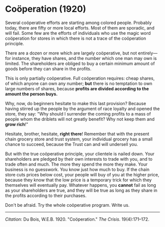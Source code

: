<!--
title:   Coöperation
author:  Du Bois, W.E.B.
journal: The Crisis
year:    1920
volume:  19
issue:   4
pages:   171-172
-->
# Coöperation (1920)

Several coöperative efforts are starting among colored people. Probably today, there are fifty or more local efforts. Most of them are sporadic, and will fail. Some few are the efforts of individuals who use the magic word coöperation for stores in which there is not a trace of the coöperation principle.

There are a dozen or more which are largely coöperative, but not entirely—for instance, they have shares, and the number which one man may own is limited. The shareholders are obliged to buy a certain minimum amount of goods before they can share in the profits.

This is only partially coöperative. Full coöperation requires: cheap shares, of which anyone can own any number; **but** there is no temptation to own large numbers of shares, because **profits are divided according to the amount the person buys.**

Why, now, do beginners hesitate to make this last provision? Because having stirred up the people by the argument of race loyalty and opened the store, they say: "Why should I surrender the coming profits to a mass of people whom the driblets will not greatly benefit? Why not keep them and **grow rich**!"

Hesitate, brother, hesitate, **right there**! Remember that with the present chain grocery store and trust system, your individual grocery has a small chance to succeed, because the Trust can and will undersell you.

But with the true coöperative principle, your clientele is nailed down. Your shareholders are pledged by their own interests to trade with you, and to trade often and much. The more they spend the more they make. Your business is no guesswork. You know just how much to buy. If the chain store cuts prices below cost, your people will buy of you at the higher price, because they know that the low price is a temporary trick for which they themselves will eventually pay. Whatever happens, you **cannot** fail as long as your shareholders are true, and they will be true as long as they share in the profits according to their purchases. 

Don't be afraid. Try the whole coöperative program. Write us.

 ______________
*Citation:* Du Bois, W.E.B. 1920. "Coöperation." *The Crisis*. 19(4):171&ndash;172.